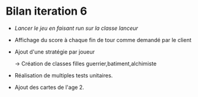 # Bilan iteration 6

- *Lancer le jeu en faisant run sur la classe lanceur*

- Affichage du score à chaque fin de tour comme demandé par le client

- Ajout d'une stratégie par joueur

    -> Création de classes filles guerrier,batiment,alchimiste

- Réalisation de multiples tests unitaires.

- Ajout des cartes de l'age 2.